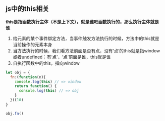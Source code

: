 ## js中的this相关

**this是指函数执行主体（不是上下文），就是谁吧函数执行的，那么执行主体就是谁**

1. 给元素的某个事件绑定方法，当事件触发方法执行的时候，方法中的this就是当前操作的元素本身
2. 当方法执行的时候，我们看方法前面是否有点，没有‘点’的this就是指window或者undefined；有‘点’，‘点’前面是谁，this就是谁
3. 自执行函数中的this，指向window

```javascript
let obj = {
  fn:(function(n){
    console.log(this) // => window
    return function() {
      console.log(this) // => obj
    }
  })(10)
}

obj.fn()
```